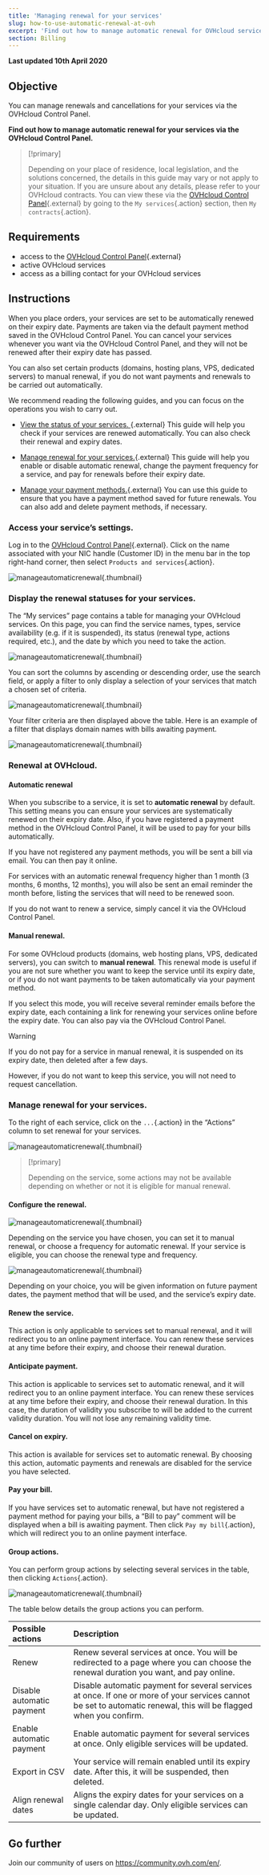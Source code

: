 ```yaml
---
title: 'Managing renewal for your services'
slug: how-to-use-automatic-renewal-at-ovh
excerpt: 'Find out how to manage automatic renewal for OVHcloud services via the OVHcloud Control Panel'
section: Billing
---
```


**Last updated 10th April 2020**

## Objective

You can manage renewals and cancellations for your services via the OVHcloud Control Panel.

**Find out how to manage automatic renewal for your services via the OVHcloud Control Panel.**

> [!primary]
>
> Depending on your place of residence, local legislation, and the solutions concerned, the details in this guide may vary or not apply to your situation. If you are unsure about any details, please refer to your OVHcloud contracts. You can view these via the [OVHcloud Control Panel](https://www.ovh.com/auth/?action=gotomanager){.external} by going to the `My services`{.action} section, then `My contracts`{.action}.
>


## Requirements

- access to the [OVHcloud Control Panel](https://www.ovh.com/auth/?action=gotomanager){.external}
- active OVHcloud services
- access as a billing contact for your OVHcloud services

## Instructions

When you place orders, your services are set to be automatically renewed on their expiry date. Payments are taken via the default payment method saved in the OVHcloud Control Panel. You can cancel your services whenever you want via the OVHcloud Control Panel, and they will not be renewed after their expiry date has passed.

You can also set certain products (domains, hosting plans, VPS, dedicated servers) to manual renewal, if you do not want payments and renewals to be carried out automatically.

We recommend reading the following guides, and you can focus on the operations you wish to carry out. 

- [ View the status of your services. ](https://docs.ovh.com/gb/en/billing/how-to-use-automatic-renewal-at-ovh/#display-the-renewal-statuses-for-your-services){.external} This guide will help you check if your services are renewed automatically. You can also check their renewal and expiry dates.

- [Manage renewal for your services.](https://docs.ovh.com/gb/en/billing/how-to-use-automatic-renewal-at-ovh/#renewal-at-ovhcloud){.external} This guide will help you enable or disable automatic renewal, change the payment frequency for a service, and pay for renewals before their expiry date.

- [Manage your payment methods.](https://docs.ovh.com/gb/en/billing/manage-payment-methods/){.external} You can use this guide to ensure that you have a payment method saved for future renewals. You can also add and delete payment methods, if necessary.

### Access your service’s settings.

Log in to the [OVHcloud Control Panel](https://www.ovh.com/auth/?action=gotomanager){.external}. Click on the name associated with your NIC handle (Customer ID) in the menu bar in the top right-hand corner, then select `Products and services`{.action}. 

![manageautomaticrenewal](images/hubservices.png){.thumbnail}

### Display the renewal statuses for your services.

The “My services” page contains a table for managing your OVHcloud services. On this page, you can find the service names, types, service availability (e.g. if it is suspended), its status (renewal type, actions required, etc.), and the date by which you need to take the action.

![manageautomaticrenewal](images/manageautorenew2b.png){.thumbnail}

You can sort the columns by ascending or descending order, use the search field, or apply a filter to only display a selection of your services that match a chosen set of criteria.

![manageautomaticrenewal](images/manageautorenew3.png){.thumbnail}

Your filter criteria are then displayed above the table. Here is an example of a filter that displays domain names with bills awaiting payment.

![manageautomaticrenewal](images/manageautorenew4b.png){.thumbnail}

### Renewal at OVHcloud.

#### **Automatic renewal**

When you subscribe to a service, it is set to **automatic renewal** by default. This setting means you can ensure your services are systematically renewed on their expiry date. Also, if you have registered a payment method in the OVHcloud Control Panel, it will be used to pay for your bills automatically.

If you have not registered any payment methods, you will be sent a bill via email. You can then pay it online.

For services with an automatic renewal frequency higher than 1 month (3 months, 6 months, 12 months), you will also be sent an email reminder the month before, listing the services that will need to be renewed soon.

If you do not want to renew a service, simply cancel it via the OVHcloud Control Panel.

#### **Manual renewal.**

For some OVHcloud products (domains, web hosting plans, VPS, dedicated servers), you can switch to **manual renewal**. This renewal mode is useful if you are not sure whether you want to keep the service until its expiry date, or if you do not want payments to be taken automatically via your payment method. 

If you select this mode, you will receive several reminder emails before the expiry date, each containing a link for renewing your services online before the expiry date. You can also pay via the OVHcloud Control Panel.

> [!warning]
>
>If you do not pay for a service in manual renewal, it is suspended on its expiry date, then deleted after a few days.
>
>However, if you do not want to keep this service, you will not need to request cancellation.
>


### Manage renewal for your services.

To the right of each service, click on the `...`{.action} in the “Actions” column to set renewal for your services.

![manageautomaticrenewal](images/manageautorenew5b.png){.thumbnail}

> [!primary]
>
>Depending on the service, some actions may not be available depending on whether or not it is eligible for manual renewal.
>
 
#### **Configure the renewal.**

![manageautomaticrenewal](images/manageautorenew6b.png){.thumbnail}

Depending on the service you have chosen, you can set it to manual renewal, or choose a frequency for automatic renewal. If your service is eligible, you can choose the renewal type and frequency.

![manageautomaticrenewal](images/manageautorenew7.png){.thumbnail}

Depending on your choice, you will be given information on future payment dates, the payment method that will be used, and the service’s expiry date.

#### **Renew the service.**

This action is only applicable to services set to manual renewal, and it will redirect you to an online payment interface. You can renew these services at any time before their expiry, and choose their renewal duration. 

#### **Anticipate payment.**

This action is applicable to services set to automatic renewal, and it will redirect you to an online payment interface. You can renew these services at any time before their expiry, and choose their renewal duration.  In this case, the duration of validity you subscribe to will be added to the current validity duration. You will not lose any remaining validity time.

#### **Cancel on expiry.**

This action is available for services set to automatic renewal. By choosing this action, automatic payments and renewals are disabled for the service you have selected.

#### **Pay your bill.**

If you have services set to automatic renewal, but have not registered a payment method for paying your bills, a “Bill to pay” comment will be displayed when a bill is awaiting payment. Then click `Pay my bill`{.action}, which will redirect you to an online payment interface.

#### **Group actions.**

You can perform group actions by selecting several services in the table, then clicking `Actions`{.action}.

![manageautomaticrenewal](images/manageautorenew9.png){.thumbnail}

The table below details the group actions you can perform.

|  Possible actions  |  Description  |
|  :-----          |  :-----          |
|  Renew |  Renew several services at once. You will be redirected to a page where you can choose the renewal duration you want, and pay online. |
|  Disable automatic payment |  Disable automatic payment for several services at once. If one or more of your services cannot be set to automatic renewal, this will be flagged when you confirm. |
|  Enable automatic payment |  Enable automatic payment for several services at once. Only eligible services will be updated. |
|  Export in CSV |  Your service will remain enabled until its expiry date. After this, it will be suspended, then deleted. |
|  Align renewal dates |  Aligns the expiry dates for your services on a single calendar day. Only eligible services can be updated. |


## Go further

Join our community of users on <https://community.ovh.com/en/>.
